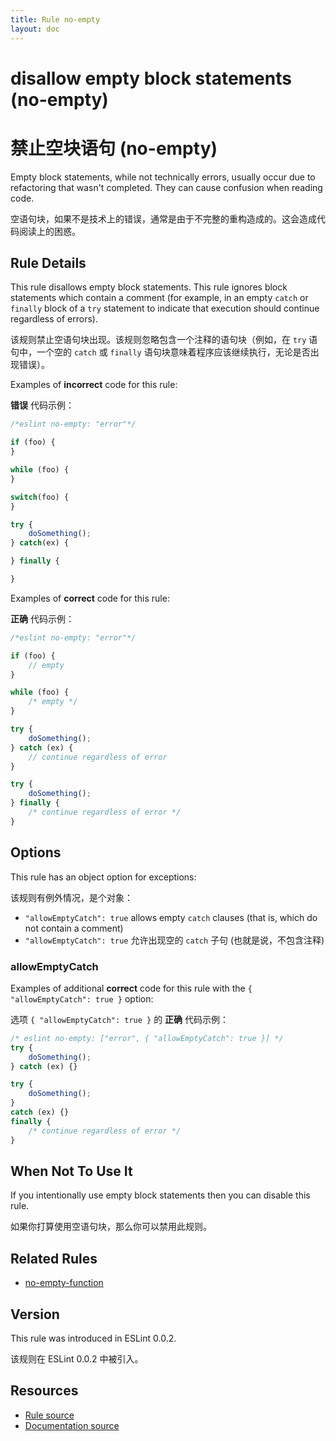 ```yaml
---
title: Rule no-empty
layout: doc
---
```

<!-- Note: No pull requests accepted for this file. See README.md in the root directory for details. -->

# disallow empty block statements (no-empty)

# 禁止空块语句 (no-empty)

Empty block statements, while not technically errors, usually occur due to refactoring that wasn't completed. They can cause confusion when reading code.

空语句块，如果不是技术上的错误，通常是由于不完整的重构造成的。这会造成代码阅读上的困惑。

## Rule Details

This rule disallows empty block statements. This rule ignores block statements which contain a comment (for example, in an empty `catch` or `finally` block of a `try` statement to indicate that execution should continue regardless of errors).

该规则禁止空语句块出现。该规则忽略包含一个注释的语句块（例如，在 `try` 语句中，一个空的 `catch` 或 `finally` 语句块意味着程序应该继续执行，无论是否出现错误）。

Examples of **incorrect** code for this rule:

**错误** 代码示例：

```js
/*eslint no-empty: "error"*/

if (foo) {
}

while (foo) {
}

switch(foo) {
}

try {
    doSomething();
} catch(ex) {

} finally {

}
```

Examples of **correct** code for this rule:

**正确** 代码示例：

```js
/*eslint no-empty: "error"*/

if (foo) {
    // empty
}

while (foo) {
    /* empty */
}

try {
    doSomething();
} catch (ex) {
    // continue regardless of error
}

try {
    doSomething();
} finally {
    /* continue regardless of error */
}
```

## Options

This rule has an object option for exceptions:

该规则有例外情况，是个对象：

* `"allowEmptyCatch": true` allows empty `catch` clauses (that is, which do not contain a comment)
* `"allowEmptyCatch": true` 允许出现空的 `catch` 子句 (也就是说，不包含注释)

### allowEmptyCatch

Examples of additional **correct** code for this rule with the `{ "allowEmptyCatch": true }` option:

选项 `{ "allowEmptyCatch": true }` 的 **正确** 代码示例：

```js
/* eslint no-empty: ["error", { "allowEmptyCatch": true }] */
try {
    doSomething();
} catch (ex) {}

try {
    doSomething();
}
catch (ex) {}
finally {
    /* continue regardless of error */
}
```

## When Not To Use It

If you intentionally use empty block statements then you can disable this rule.

如果你打算使用空语句块，那么你可以禁用此规则。

## Related Rules

* [no-empty-function](./no-empty-function)

## Version

This rule was introduced in ESLint 0.0.2.

该规则在 ESLint 0.0.2 中被引入。

## Resources

* [Rule source](https://github.com/eslint/eslint/tree/master/lib/rules/no-empty.js)
* [Documentation source](https://github.com/eslint/eslint/tree/master/docs/rules/no-empty.md)
